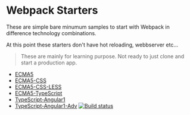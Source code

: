 # Webpack Starters

These are simple bare minumum samples to start with Webpack in difference technology combinations.

At this point these starters don't have hot reloading, webbserver etc...

> These are mainly for learning purpose. Not ready to just clone and start a production app.

- [ECMA5](/ECMA5/readme.md)
- [ECMA5-CSS](ECMA5-CSS/readme.md)
- [ECMA5-CSS-LESS](ECMA5-CSS-LESS/readme.md)
- [ECMA5-TypeScript](ECMA5-TypeScript/readme.md)
- [TypeScript-Angular1](TypeScript-Angular1/readme.md)
- [TypeScript-Angular1-Adv](TypeScript-Angular1-Adv/readme.md)
[![Build status](https://ci.appveyor.com/api/projects/status/gj29jaudjnsq103a?svg=true)](https://ci.appveyor.com/project/joymon/webpack-starters)
